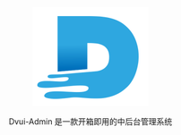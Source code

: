 <p align="center">
   <img src="./src/assets/img/logo.png">
</p>

<p align="center">Dvui-Admin 是一款开箱即用的中后台管理系统</p>
